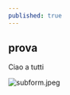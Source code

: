 ```yaml
---
published: true
---
```


## prova
Ciao a tutti

![subform.jpeg]({{site.baseurl}}/_posts/subform.jpeg)


